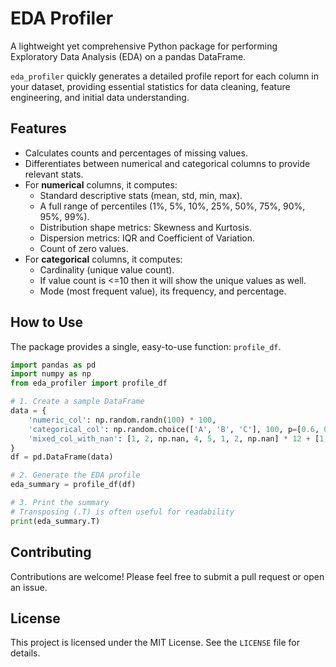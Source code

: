 # EDA Profiler

A lightweight yet comprehensive Python package for performing Exploratory Data Analysis (EDA) on a pandas DataFrame.

`eda_profiler` quickly generates a detailed profile report for each column in your dataset, providing essential statistics for data cleaning, feature engineering, and initial data understanding.

## Features

-   Calculates counts and percentages of missing values.
-   Differentiates between numerical and categorical columns to provide relevant stats.
-   For **numerical** columns, it computes:
    -   Standard descriptive stats (mean, std, min, max).
    -   A full range of percentiles (1%, 5%, 10%, 25%, 50%, 75%, 90%, 95%, 99%).
    -   Distribution shape metrics: Skewness and Kurtosis.
    -   Dispersion metrics: IQR and Coefficient of Variation.
    -   Count of zero values.
-   For **categorical** columns, it computes:
    -   Cardinality (unique value count).
    -   If value count is <=10 then it will show the unique values as well.
    -   Mode (most frequent value), its frequency, and percentage.

## How to Use

The package provides a single, easy-to-use function: `profile_df`.

```python
import pandas as pd
import numpy as np
from eda_profiler import profile_df

# 1. Create a sample DataFrame
data = {
    'numeric_col': np.random.randn(100) * 100,
    'categorical_col': np.random.choice(['A', 'B', 'C'], 100, p=[0.6, 0.3, 0.1]),
    'mixed_col_with_nan': [1, 2, np.nan, 4, 5, 1, 2, np.nan] * 12 + [1,2,np.nan, 4]
}
df = pd.DataFrame(data)

# 2. Generate the EDA profile
eda_summary = profile_df(df)

# 3. Print the summary
# Transposing (.T) is often useful for readability
print(eda_summary.T)

```

## Contributing

Contributions are welcome! Please feel free to submit a pull request or open an issue.

## License

This project is licensed under the MIT License. See the `LICENSE` file for details.

